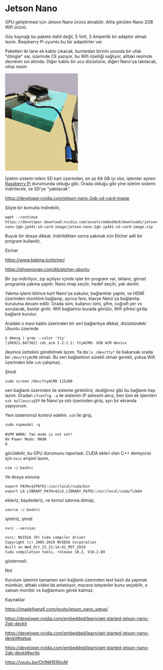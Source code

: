 # Jetson Nano

GPU geliştirmesi için Jetson Nano ürünü alınabilir. Altta görülen Nano
2GB Wifi ürünü.

Güç kaynağı bu pakete dahil değil, 5 Volt, 3 Amperlik bir adaptor
almak lazım. Raspberry Pi uyumlu bu tür adaptörler var.

Paketten iki tane ek kablo çıkacak, bunlardan birinin ucunda bir ufak
"döngle" var, üzerinde CE yazıyor, bu Wifi özelliği sağlıyor, alttaki
resimde devrenin sol altında. Diğer kablo bir ucu dizüstüne, diğeri
Nano'ya takılacak, nihai resim

<img width="240" src="nano.jpg"/>

İşletim sistemi mikro SD kart üzerinden, en az 64 GB iyi olur,
işlemler aynen [Raspberry Pi](../07/raspberrypi.md) durumunda olduğu
gibi. Orada olduğu gibi yine işletim sistemi indirilecek, ve SD'ye
"yakılacak".

https://developer.nvidia.com/jetson-nano-2gb-sd-card-image

Şöyle bir komutla indirebilir,

```
wget --continue https://developer.download.nvidia.com/assets/embedded/downloads/jetson-nano-2gb-jp441-sd-card-image/jetson-nano-2gb-jp441-sd-card-image.zip
```

Buyuk bir dosya dikkat. Indirildikten sonra yakmak icin Etcher adli
bir program kullanilir,

Etcher

https://www.balena.io/etcher/

https://phoenixnap.com/kb/etcher-ubuntu

Bir zıp indiriliyor, zıp açıliyor içinde işler bir program var,
tıklanır, görsel programla yakma yapılır. Nano imajı seçilir, hedef
seçilir, yak denilir.

Yakma işlemi bitince kart Nano'ya sokulur, bağlantılar yapılır, ve
HDMİ üzerinden monitöre bağlanıp, ayrıca fare, klavye Nano'ya
bağlanılıp kuruluma devam edilir. Orada isim, kullanıcı ismi, şifre,
coğrafi yer vs sorulacak, bunlar girilir. Wifi bağlantısı burada
görülür, Wifi şifresi girilip bağlantı kurulur.

Aradaki o mavi kablo üzerinden bir seri bağlantıya dikkat,
dizüstündeki Ubuntu üzerinde

```
$ dmesg | grep --color 'tty'
[106921.687362] cdc_acm 1-2:1.2: ttyACM0: USB ACM device
```

deyince üsttekini görebilmek lazım.  Ya da `ls /dev/tty*` ile bakarsak
orada bir `/dev/ttyACM0` olmalı. Bu seri bağlantının sürekli olmalı
gerekli, yoksa Wifi üzerinden bile `ssh` çalışmaz.

Şimdi 


```
sudo screen /dev/ttyACM0 115200
```

seri bağlantı üzerinden ile sisteme girebiliriz, dediğimiz gibi bu
bağlantı hep lazım. Oradan `ifconfig -a` ile sistemin IP adresini
alırız, ben tüm ek işlemleri `ssh kullanıcı@IP` ile Nano'ya ssh
üzerinden girip, ayrı bir ekranda yapıyorum.

Yeni sistemimizi kontrol edelim. `ssh` ile girip,

```
sudo nvpmodel -q

NVPM WARN: fan mode is not set!
NV Power Mode: MAXN
0
```

görülebilir, bu GPU durumunu raporladı. CUDA ekleri olan C++
derleyicisi için `nvcc` erişimi lazım,


```
vim ~/.bashrc
```

Ve dosya sonuna

```
export PATH=${PATH}:/usr/local/cuda/bin
export LD_LIBRARY_PATH=${LD_LIBRARY_PATH}:/usr/local/cuda/lib64
```

ekleriz, kaydederiz, ve komut satırına dönüp,

```
source ~/.bashrc
```

işletiriz, şimdi 

```
nvcc --version
```

```
nvcc: NVIDIA (R) Cuda compiler driver
Copyright (c) 2005-2019 NVIDIA Corporation
Built on Wed_Oct_23_21:14:42_PDT_2019
Cuda compilation tools, release 10.2, V10.2.89
```

göstermeli.

Not

Kurulum işlemini tamamen seri bağlantı üzerinden text bazlı da yapmak
mümkün, alttaki video'da anlatılıyor, macera isteyenler bunu
seçebilir, o zaman monitör vs bağlantısını gerek kalmaz. 

Kaynaklar

https://imadelhanafi.com/posts/jetson_nano_setup/

https://developer.nvidia.com/embedded/learn/get-started-jetson-nano-2gb-devkit

https://developer.nvidia.com/embedded/learn/get-started-jetson-nano-devkit#setup

https://developer.nvidia.com/embedded/learn/get-started-jetson-nano-2gb-devkit#write

https://youtu.be/Ch1NKfER0oM

